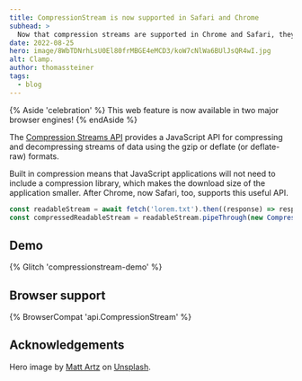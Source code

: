 ```yaml
---
title: CompressionStream is now supported in Safari and Chrome
subhead: >
  Now that compression streams are supported in Chrome and Safari, they're ready for prime time!
date: 2022-08-25
hero: image/8WbTDNrhLsU0El80frMBGE4eMCD3/koW7cNlWa6BUlJsQR4wI.jpg
alt: Clamp.
author: thomassteiner
tags:
  - blog
---
```


{% Aside 'celebration' %} This web feature is now available in two major browser engines!
{% endAside %}

The [Compression Streams API](https://developer.mozilla.org/docs/Web/API/Compression_Streams_API)
provides a JavaScript API for compressing and decompressing streams of data using the gzip or
deflate (or deflate-raw) formats.

Built in compression means that JavaScript applications will not need to include a compression
library, which makes the download size of the application smaller. After Chrome, now Safari, too,
supports this useful API.

```js
const readableStream = await fetch('lorem.txt').then((response) => response.body);
const compressedReadableStream = readableStream.pipeThrough(new CompressionStream('gzip'));
```

## Demo

{% Glitch 'compressionstream-demo' %}

## Browser support

{% BrowserCompat 'api.CompressionStream' %}

## Acknowledgements

Hero image by [Matt Artz](https://unsplash.com/@mattartz) on
[Unsplash](https://unsplash.com/photos/7_zxKAWCDQI).
